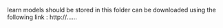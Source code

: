 learn models should be stored in this folder
can be downloaded using the following link : http://......
